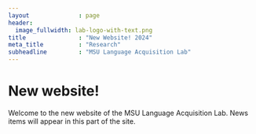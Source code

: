 ```yaml
---
layout              : page
header:
  image_fullwidth: lab-logo-with-text.png
title               : "New Website! 2024"
meta_title          : "Research"
subheadline         : "MSU Language Acquisition Lab"
---
```


# New website!

Welcome to the new website of the MSU Language Acquisition Lab. News items will appear in this part of the site.